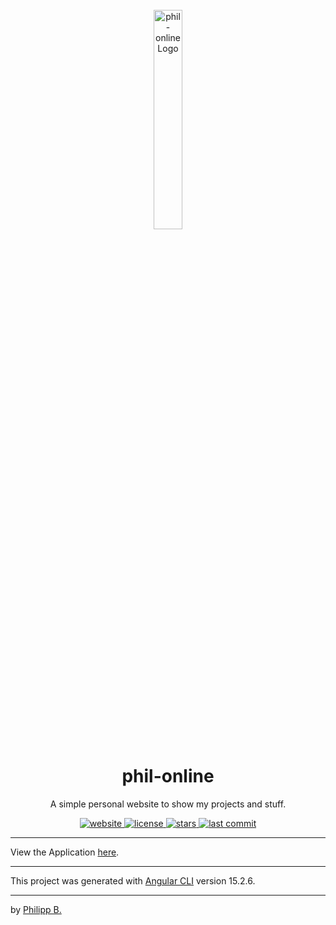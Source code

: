 <div align="center">
    <br />
    <img src="https://raw.githubusercontent.com/phil1436/phil-online/master/imgs/logo.png" alt="phil-onlineLogo" width="30%"/>
    <h1>phil-online</h1>
    <p>
        A simple personal website to show my projects and stuff.
    </p>
</div>

<div align="center">
    <a href="https://philipp-bonin.com/">
        <img src="https://img.shields.io/website?down_color=red&down_message=offline&up_color=green&up_message=online&url=https%3A%2F%2Fphilipp-bonin.com%2F" alt="website">
    </a>
    <a href="https://github.com/phil1436/phil-online/blob/master/LICENSE">
        <img src="https://img.shields.io/github/license/phil1436/phil-online" alt="license">
    </a>
    <a href="https://github.com/phil1436/phil-online/stargazers">
        <img src="https://img.shields.io/github/stars/phil1436/phil-online" alt="stars">
    </a>
    <a href="https://github.com/phil1436/phil-online/commits/master">
        <img src="https://img.shields.io/github/last-commit/phil1436/phil-online" alt="last commit">
    </a>
</div>

---

View the Application [here](https://phil1436.github.io/).

---

This project was generated with [Angular CLI](https://github.com/angular/angular-cli) version 15.2.6.

---

by [Philipp B.](https://github.com/phil1436)

